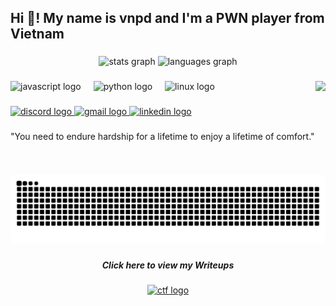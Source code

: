 <h2 align="left">Hi 👋! My name is vnpd and I'm a PWN player from Vietnam</h2>

###

<div align="center">
  <img src="https://github-readme-stats.vercel.app/api?username=PhatVND&hide_title=false&hide_rank=false&show_icons=true&include_all_commits=true&count_private=true&disable_animations=false&theme=dracula&locale=en&hide_border=false" height="150" alt="stats graph"  />
  <img src="https://github-readme-stats.vercel.app/api/top-langs?username=PhatVND&locale=en&hide_title=false&layout=compact&card_width=320&langs_count=5&theme=dracula&hide_border=false" height="150" alt="languages graph"  />
</div>

###

<img align="right" height="150" src="https://th.bing.com/th/id/R.c072d63d5a6ada8c83abef48e223408c?rik=cLasovW%2fkBWcOQ&pid=ImgRaw&r=0"  />

###

<div align="left">
  <img src="https://cdn.jsdelivr.net/gh/devicons/devicon/icons/javascript/javascript-original.svg" height="30" alt="javascript logo"  />
  <img width="12" />
  <img src="https://cdn.jsdelivr.net/gh/devicons/devicon/icons/python/python-original.svg" height="30" alt="python logo"  />
  <img width="12" />
  <img src="https://cdn.jsdelivr.net/gh/devicons/devicon/icons/linux/linux-original.svg" height="30" alt="linux logo"  />
</div>

###

<div align="left">
<a href="https://discord.gg/44EKy9Ss">
  <img src="https://img.shields.io/static/v1?message=Discord&logo=discord&label=&color=7289DA&logoColor=white&labelColor=&style=for-the-badge" height="35" alt="discord logo"  />
  </a>
  <a href="https://mail.google.com/mail/u/0/#inbox?compose=DmwnWrRtsfkgGNCdJKMJjDgBrfFfJFxGcFDhKQzcfSmSXLvlgsRlLfdnCwGQmZmFpvWHRTgSNJcl">
  <img src="https://img.shields.io/static/v1?message=Gmail&logo=gmail&label=&color=D14836&logoColor=white&labelColor=&style=for-the-badge" height="35" alt="gmail logo"  />
  </a>
<a href="https://www.linkedin.com/in/v%C3%B5-nguy%E1%BB%85n-%C4%91%E1%BB%A9c-ph%C3%A1t-b78025320/">
    <img src="https://img.shields.io/static/v1?message=LinkedIn&logo=linkedin&label=&color=0077B5&logoColor=white&labelColor=&style=for-the-badge" height="35" alt="linkedin logo" />
</a>
</div>

###

<p align="left">"You need to endure hardship for a lifetime to enjoy a lifetime of comfort."</p>

###

<img src="https://raw.githubusercontent.com/PhatVND/PhatVND/output/snake.svg" alt="Snake animation" />

###

<h5 align="center"> Click here to view my Writeups</h5>
<div align="center">
<a href="https://github.com/PhatVND/CTF">
    <img src="https://th.bing.com/th/id/OIP.R2RUjTAUf7I3LsExPfqZJwHaE7?rs=1&pid=ImgDetMain" height="35" alt="ctf logo" />
</a>
</div>
